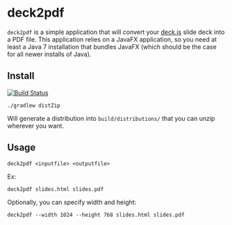 # deck2pdf

```deck2pdf``` is a simple application that will convert your [deck.js](http://imakewebthings.com/deck.js/) slide deck into a PDF file.
This application relies on a JavaFX application, so you need at least a Java 7 installation that bundles JavaFX (which should be the case for all newer installs of Java).

## Install

[![Build Status](http://travis-ci.org/melix/deck2pdf.png)](http://travis-ci.org/melix/deck2pdf)

```
./gradlew distZip
```

Will generate a distribution into ```build/distributions/``` that you can unzip wherever you want.

## Usage

```deck2pdf <inputfile> <outputfile>```

Ex:

```deck2pdf slides.html slides.pdf```

Optionally, you can specify width and height:

```deck2pdf --width 1024 --height 768 slides.html slides.pdf```
